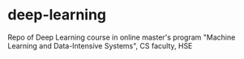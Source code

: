 # deep-learning
Repo of Deep Learning course in online master's program "Machine Learning and Data-Intensive Systems", CS faculty, HSE
